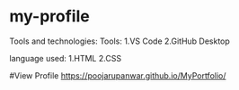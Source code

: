 # my-profile

Tools and technologies:
Tools:
 1.VS Code
 2.GitHub Desktop

 language used:
 1.HTML
 2.CSS

#View Profile
 https://poojarupanwar.github.io/MyPortfolio/
